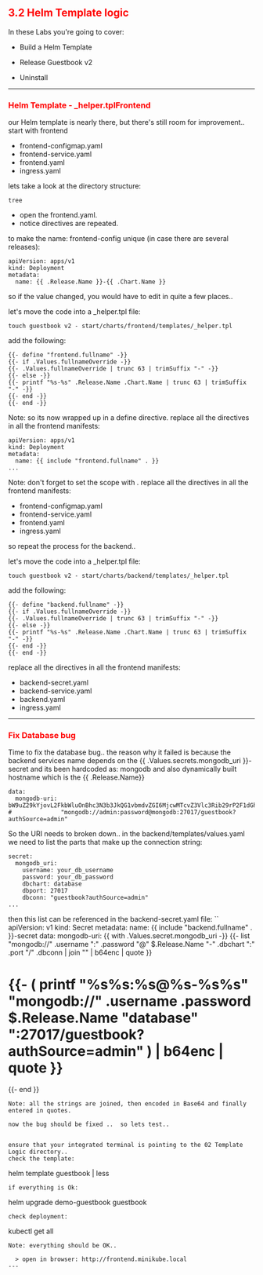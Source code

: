 ## <font color='red'>3.2 Helm Template logic</font>
In these Labs you're going to cover:
* Build a Helm Template
* Release Guestbook v2

* Uninstall


---

### <font color='red'>Helm Template - _helper.tplFrontend</font>
our Helm template is nearly there, but there's still room for improvement..
start with frontend
* frontend-configmap.yaml
* frontend-service.yaml
* frontend.yaml
* ingress.yaml

lets take a look at the directory structure:
```
tree
```
* open the frontend.yaml.
* notice directives are repeated.

to make the name: frontend-config unique (in case there are several releases):
```
apiVersion: apps/v1
kind: Deployment
metadata:
  name: {{ .Release.Name }}-{{ .Chart.Name }}
```
so if the value changed, you would have to edit in quite a few places..

let's move the code into a _helper.tpl file:
```
touch guestbook v2 - start/charts/frontend/templates/_helper.tpl
```
add the following:
```
{{- define "frontend.fullname" -}}
{{- if .Values.fullnameOverride -}}
{{- .Values.fullnameOverride | trunc 63 | trimSuffix "-" -}}
{{- else -}}
{{- printf "%s-%s" .Release.Name .Chart.Name | trunc 63 | trimSuffix "-" -}}
{{- end -}}
{{- end -}}
```
Note: so its now wrapped up in a define directive.
replace all the directives in all the frontend manifests:
```
apiVersion: apps/v1
kind: Deployment
metadata:
  name: {{ include "frontend.fullname" . }}
...
```
Note: don't forget to set the scope with .
replace all the directives in all the frontend manifests:
* frontend-configmap.yaml
* frontend-service.yaml
* frontend.yaml
* ingress.yaml

so repeat the process for the backend..


let's move the code into a _helper.tpl file:
```
touch guestbook v2 - start/charts/backend/templates/_helper.tpl
```
add the following:
```
{{- define "backend.fullname" -}}
{{- if .Values.fullnameOverride -}}
{{- .Values.fullnameOverride | trunc 63 | trimSuffix "-" -}}
{{- else -}}
{{- printf "%s-%s" .Release.Name .Chart.Name | trunc 63 | trimSuffix "-" -}}
{{- end -}}
{{- end -}}
```
replace all the directives in all the frontend manifests:
* backend-secret.yaml
* backend-service.yaml
* backend.yaml
* ingress.yaml

---

### <font color='red'>Fix Database bug</font>
Time to fix the database bug.. 
the reason why it failed is because the backend services name depends on the {{ .Values.secrets.mongodb_uri }}-secret
and its been hardcoded as: mongodb and also dynamically built hostname which is the {{ .Release.Name}}
```
data:
  mongodb-uri: bW9uZ29kYjovL2FkbWluOnBhc3N3b3JkQG1vbmdvZGI6MjcwMTcvZ3Vlc3Rib29rP2F1dGhTb3VyY2U9YWRtaW4=
#              "mongodb://admin:password@mongodb:27017/guestbook?authSource=admin"
```
So the URI needs to broken down..
in the backend/templates/values.yaml we need to list the parts that make up the connection string:
```
secret:
  mongodb_uri:
    username: your_db_username
    password: your_db_password
    dbchart: database
    dbport: 27017
    dbconn: "guestbook?authSource=admin"
...
```
then this list can be referenced in the backend-secret.yaml file:
``
apiVersion: v1
kind: Secret
metadata:
  name: {{ include "backend.fullname" . }}-secret 
data:
  mongodb-uri: {{ with .Values.secret.mongodb_uri -}}
  {{- list "mongodb://" .username ":" .password "@" $.Release.Name "-" .dbchart ":" .port "/" .dbconn | join ""  | b64enc |  quote }}
# {{- ( printf "%s%s:%s@%s-%s%s" "mongodb://" .username .password $.Release.Name "database" ":27017/guestbook?authSource=admin" ) | b64enc | quote }}
{{- end }}
```
Note: all the strings are joined, then encoded in Base64 and finally entered in quotes.

now the bug should be fixed ..  so lets test..


ensure that your integrated terminal is pointing to the 02 Template Logic directory..
check the template:
```
helm template guestbook | less
```
if everything is Ok:
```
helm upgrade demo-guestbook guestbook
```
check deployment:
```
kubectl get all
```
Note: everything should be OK..

  > open in browser: http://frontend.minikube.local
---
